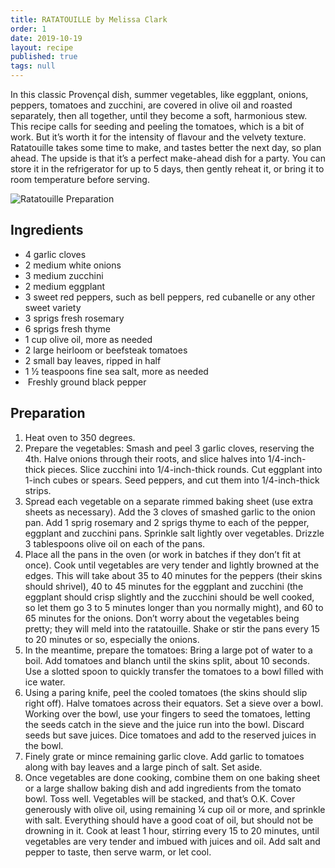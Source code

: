 ```yaml
---
title: RATATOUILLE by Melissa Clark
order: 1
date: 2019-10-19
layout: recipe
published: true
tags: null
---
```

In this classic Provençal dish, summer vegetables, like eggplant, onions, peppers, tomatoes and zucchini, are covered in olive oil and roasted separately, then all together, until they become a soft, harmonious stew. This recipe calls for seeding and peeling the tomatoes, which is a bit of work. But it’s worth it for the intensity of flavour and the velvety texture. Ratatouille takes some time to make, and tastes better the next day, so plan ahead. The upside is that it’s a perfect make-ahead dish for a party. You can store it in the refrigerator for up to 5 days, then gently reheat it, or bring it to room temperature before serving.

![Ratatouille Preparation](../uploads/screenshot-2021-03-17-at-17.02.08.png)

## Ingredients

* 4 garlic cloves
* 2 medium white onions
* 3 medium zucchini
* 2 medium eggplant
* 3 sweet red peppers, such as bell peppers, red cubanelle or any other sweet variety
* 3 sprigs fresh rosemary
* 6 sprigs fresh thyme
* 1 cup olive oil, more as needed
* 2 large heirloom or beefsteak tomatoes
* 2 small bay leaves, ripped in half
* 1 ½ teaspoons fine sea salt, more as needed
*  Freshly ground black pepper

## Preparation

1. Heat oven to 350 degrees.
2. Prepare the vegetables: Smash and peel 3 garlic cloves, reserving the 4th. Halve onions through their roots, and slice halves into 1/4-inch-thick pieces. Slice zucchini into 1/4-inch-thick rounds. Cut eggplant into 1-inch cubes or spears. Seed peppers, and cut them into 1/4-inch-thick strips.
3. Spread each vegetable on a separate rimmed baking sheet (use extra sheets as necessary). Add the 3 cloves of smashed garlic to the onion pan. Add 1 sprig rosemary and 2 sprigs thyme to each of the pepper, eggplant and zucchini pans. Sprinkle salt lightly over vegetables. Drizzle 3 tablespoons olive oil on each of the pans.
4. Place all the pans in the oven (or work in batches if they don’t fit at once). Cook until vegetables are very tender and lightly browned at the edges. This will take about 35 to 40 minutes for the peppers (their skins should shrivel), 40 to 45 minutes for the eggplant and zucchini (the eggplant should crisp slightly and the zucchini should be well cooked, so let them go 3 to 5 minutes longer than you normally might), and 60 to 65 minutes for the onions. Don’t worry about the vegetables being pretty; they will meld into the ratatouille. Shake or stir the pans every 15 to 20 minutes or so, especially the onions.
5. In the meantime, prepare the tomatoes: Bring a large pot of water to a boil. Add tomatoes and blanch until the skins split, about 10 seconds. Use a slotted spoon to quickly transfer the tomatoes to a bowl filled with ice water.
6. Using a paring knife, peel the cooled tomatoes (the skins should slip right off). Halve tomatoes across their equators. Set a sieve over a bowl. Working over the bowl, use your fingers to seed the tomatoes, letting the seeds catch in the sieve and the juice run into the bowl. Discard seeds but save juices. Dice tomatoes and add to the reserved juices in the bowl.
7. Finely grate or mince remaining garlic clove. Add garlic to tomatoes along with bay leaves and a large pinch of salt. Set aside.
8. Once vegetables are done cooking, combine them on one baking sheet or a large shallow baking dish and add ingredients from the tomato bowl. Toss well. Vegetables will be stacked, and that’s O.K. Cover generously with olive oil, using remaining ¼ cup oil or more, and sprinkle with salt. Everything should have a good coat of oil, but should not be drowning in it. Cook at least 1 hour, stirring every 15 to 20 minutes, until vegetables are very tender and imbued with juices and oil. Add salt and pepper to taste, then serve warm, or let cool.